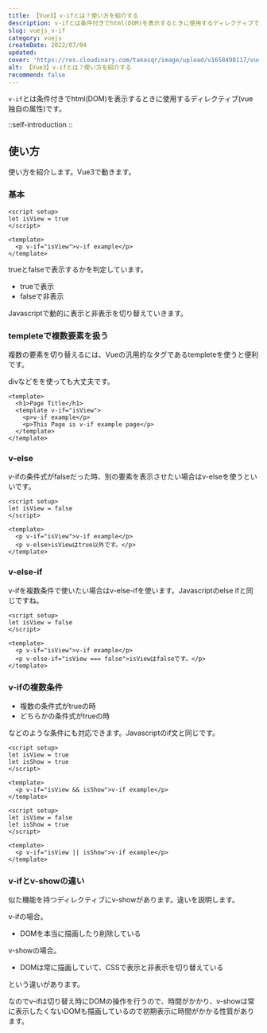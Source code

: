 ```yaml
---
title: 【Vue3】v-ifとは？使い方を紹介する
description: v-ifとは条件付きでhtml(DOM)を表示するときに使用するディレクティブです。v-ifではtrueとfalseで表示するかを判定しています。複数の要素を切り替えるには、Vueの汎用的なタグであるtempleteを使うと便利です。
slug: vuejs_v-if
category: vuejs
createDate: 2022/07/04
updated: 
cover: 'https://res.cloudinary.com/takasqr/image/upload/v1658498117/vuejs_v-if_bgsdmi.png'
alt: 【Vue3】v-ifとは？使い方を紹介する
recommend: false
---
```


`v-if`とは条件付きでhtml(DOM)を表示するときに使用するディレクティブ(vue独自の属性)です。


::self-introduction
::


## 使い方
使い方を紹介します。Vue3で動きます。

### 基本

```vue
<script setup>
let isView = true
</script>

<template>
  <p v-if="isView">v-if example</p>
</template>
```

trueとfalseで表示するかを判定しています。

* trueで表示
* falseで非表示

Javascriptで動的に表示と非表示を切り替えていきます。

### templeteで複数要素を扱う
複数の要素を切り替えるには、Vueの汎用的なタグであるtempleteを使うと便利です。

divなどをを使っても大丈夫です。

```vue
<template>
  <h1>Page Title</h1>
  <template v-if="isView">
    <p>v-if example</p>
    <p>This Page is v-if example page</p>
  </template>
</template>
```

### v-else
v-ifの条件式がfalseだった時、別の要素を表示させたい場合はv-elseを使うといいです。

```vue
<script setup>
let isView = false
</script>

<template>
  <p v-if="isView">v-if example</p>
  <p v-else>isViewはtrue以外です。</p>
</template>
```



### v-else-if
v-ifを複数条件で使いたい場合はv-else-ifを使います。Javascriptのelse ifと同じですね。

```vue
<script setup>
let isView = false
</script>

<template>
  <p v-if="isView">v-if example</p>
  <p v-else-if="isView === false">isViewはfalseです。</p>
</template>
```

### v-ifの複数条件

* 複数の条件式がtrueの時
* どちらかの条件式がtrueの時

などのような条件にも対応できます。Javascriptのif文と同じです。

```vue
<script setup>
let isView = true
let isShow = true
</script>

<template>
  <p v-if="isView && isShow">v-if example</p>
</template>
```

```vue
<script setup>
let isView = false
let isShow = true
</script>

<template>
  <p v-if="isView || isShow">v-if example</p>
</template>
```

### v-ifとv-showの違い

似た機能を持つディレクティブにv-showがあります。違いを説明します。

v-ifの場合。
* DOMを本当に描画したり削除している

v-showの場合。
* DOMは常に描画していて、CSSで表示と非表示を切り替えている

という違いがあります。

なのでv-ifは切り替え時にDOMの操作を行うので、時間がかかり、v-showは常に表示したくないDOMも描画しているので初期表示に時間がかかる性質があります。



